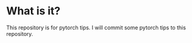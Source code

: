 # What is it?
This repository is for pytorch tips.
I will commit some pytorch tips to this repository.